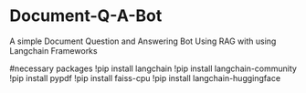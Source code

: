 # Document-Q-A-Bot
A simple Document Question and Answering  Bot Using RAG with using Langchain Frameworks


#necessary packages
!pip install langchain
!pip install langchain-community
!pip install pypdf
!pip install faiss-cpu
!pip install langchain-huggingface
